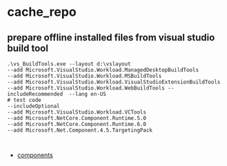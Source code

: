 # cache_repo

## prepare offline installed files from visual studio build tool
```
.\vs_BuildTools.exe --layout d:\vslayout 
--add Microsoft.VisualStudio.Workload.ManagedDesktopBuildTools 
--add Microsoft.VisualStudio.Workload.MSBuildTools 
--add Microsoft.VisualStudio.Workload.VisualStudioExtensionBuildTools 
--add Microsoft.VisualStudio.Workload.WebBuildTools --includeRecommended  --lang en-US
# test code
--includeOptional
--add Microsoft.VisualStudio.Workload.VCTools 
--add Microsoft.NetCore.Component.Runtime.5.0
--add Microsoft.NetCore.Component.Runtime.6.0
--add Microsoft.Net.Component.4.5.TargetingPack 



```
- [components](https://learn.microsoft.com/en-us/visualstudio/install/workload-component-id-vs-build-tools?view=vs-2022)
